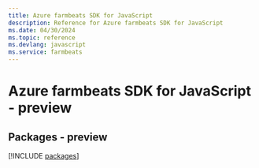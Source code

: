 ```yaml
---
title: Azure farmbeats SDK for JavaScript
description: Reference for Azure farmbeats SDK for JavaScript
ms.date: 04/30/2024
ms.topic: reference
ms.devlang: javascript
ms.service: farmbeats
---
```

# Azure farmbeats SDK for JavaScript - preview
## Packages - preview
[!INCLUDE [packages](farmbeats-index.md)]